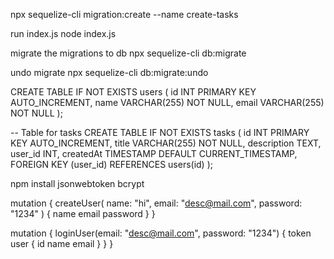 npx sequelize-cli  migration:create --name create-tasks

run index.js
node index.js

migrate the migrations to db
npx sequelize-cli db:migrate

undo migrate 
npx sequelize-cli db:migrate:undo

CREATE TABLE IF NOT EXISTS users (
  id INT PRIMARY KEY AUTO_INCREMENT,
  name VARCHAR(255) NOT NULL,
  email VARCHAR(255) NOT NULL
);

-- Table for tasks
CREATE TABLE IF NOT EXISTS tasks (
  id INT PRIMARY KEY AUTO_INCREMENT,
  title VARCHAR(255) NOT NULL,
  description TEXT,
  user_id INT,
  createdAt TIMESTAMP DEFAULT CURRENT_TIMESTAMP,
  FOREIGN KEY (user_id) REFERENCES users(id)
);


npm install jsonwebtoken bcrypt


mutation {
  createUser(
    name: "hi",
    email: "desc@mail.com",
    password: "1234"
  ) {
    name
    email
    password
  }
}

mutation {
  loginUser(email: "desc@mail.com", password: "1234") {
    token
    user {
      id
      name
      email
    }
  }
}